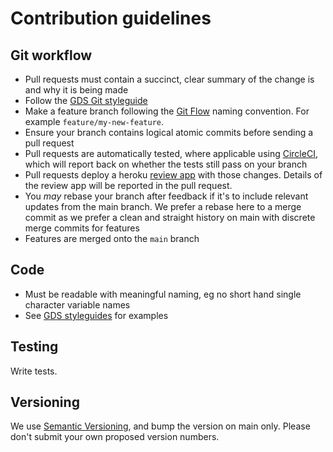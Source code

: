 # Contribution guidelines

## Git workflow

- Pull requests must contain a succinct, clear summary of the change is and
  why it is being made
- Follow the [GDS Git styleguide](https://github.com/alphagov/styleguides/blob/master/git.md)
- Make a feature branch following the [Git Flow](https://datasift.github.io/gitflow/IntroducingGitFlow.html)
  naming convention. For example `feature/my-new-feature`.
- Ensure your branch contains logical atomic commits before sending a pull request
- Pull requests are automatically tested, where applicable using [CircleCI](https://circleci.com/),
  which will report back on whether the tests still pass on your branch
- Pull requests deploy a heroku [review app](https://devcenter.heroku.com/articles/github-integration-review-apps)
  with those changes. Details of the review app will be reported in the pull request.
- You _may_ rebase your branch after feedback if it's to include relevant
  updates from the main branch. We prefer a rebase here to a merge commit
  as we prefer a clean and straight history on main with discrete merge
  commits for features
- Features are merged onto the `main` branch

## Code

- Must be readable with meaningful naming, eg no short hand single character variable names
- See [GDS styleguides](https://github.com/alphagov/styleguides) for examples

## Testing

Write tests.

## Versioning

We use [Semantic Versioning](http://semver.org/), and bump the version on
main only. Please don't submit your own proposed version numbers.
